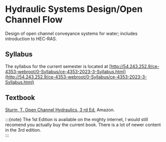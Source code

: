 # Hydraulic Systems Design/Open Channel Flow
Design of open channel conveyance systems for water; includes introduction to HEC-RAS.

## Syllabus

The syllabus for the current semester is located at [http://54.243.252.9/ce-4353-webroot/0-Syllabus/ce-4353-2023-3-Syllabus.html](http://54.243.252.9/ce-4353-webroot/0-Syllabus/ce-4353-2023-3-Syllabus.html)

## Textbook

[Sturm, T. Open Channel Hydraulics, 3 rd Ed.](https://www.amazon.com/Channel-Hydraulics-Third-Terry-Sturm/dp/1260469700) Amazon. 

:::{note}
The 1st Edition is available on the mighty internet, I would still recomend you actually buy the current book.  There is a lot of newer content in the 3rd edition.  
:::
